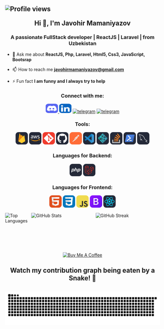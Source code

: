 <div align="center">
   <h2><p align="start">
    <img src="https://komarev.com/ghpvc/?username=javohirmamaniyazov&label=Profile%20views&color=0e75b6&style=flat" alt="Profile views">
</p>Hi 👋, I'm Javohir Mamaniyazov</h1>
    <h3>A passionate FullStack developer | ReactJS | Laravel | from Uzbekistan</h3>
</div>

- 💬 Ask me about **ReactJS, Php, Laravel, Html5, Css3, JavaScript, Bootsrap**

- 📫 How to reach me **javohirmamaniyazov@gmail.com**

- ⚡ Fun fact **I am funny and I always try to help**



<div align="center">
    <h3>Connect with me:</h3>
    <a href="https://discord.gg/javohir#2653" target="_blank" rel="noopener noreferrer">
        <img src="https://github.com/tandpfun/skill-icons/blob/main/icons/Discord.svg" alt="Discord"                     height="30" width="40">
    </a>
   <a href="https://linkedin.com/in/https://www.linkedin.com/in/javohir-mamaniyazov-a12669269/" target="_blank" rel="noopener noreferrer">
      <img src="https://github.com/tandpfun/skill-icons/blob/main/icons/LinkedIn.svg" alt="linkedn"                height="30" width="40" /></a>
   <a href="https://web.telegram.org/k/#@Javohir1706" target="_blank" rel="noopener noreferrer">
      <img src="https://upload.wikimedia.org/wikipedia/commons/thumb/8/83/Telegram_2019_Logo.svg/800px-Telegram_2019_Logo.svg.png" alt="telegram" height="30"               width="30" /></a>
   <a href="mailto: javohirmamaniyazov@gmail.com" target="_blank" rel="noopener noreferrer">
      <img src="https://cdn4.iconfinder.com/data/icons/social-media-logos-6/512/112-gmail_email_mail-512.png" alt="telegram" height="30" width="30" /></a>
</div>

<h3 align="center">Tools:</h3>
<p align="center">
    <img src="https://github.com/tandpfun/skill-icons/blob/main/icons/Firebase-Dark.svg" alt="Firebase" height="40" width="40">
   <img src="https://github.com/tandpfun/skill-icons/blob/main/icons/AWS-Dark.svg" alt="AWS Amplify" height="40" width="40">
    <img src="https://github.com/tandpfun/skill-icons/blob/main/icons/Git.svg" alt="Git" height="40" width="40">
    <img src="https://github.com/tandpfun/skill-icons/blob/main/icons/Github-Dark.svg" alt="Git" height="40" width="40">
    <img src="https://github.com/tandpfun/skill-icons/blob/main/icons/Postman.svg" alt="Git" height="40" width="40">
    <img src="https://github.com/tandpfun/skill-icons/blob/main/icons/VSCode-Dark.svg" alt="Git" height="40" width="40">
    <img src="https://github.com/tandpfun/skill-icons/blob/main/icons/Netlify-Dark.svg" alt="Git" height="40" width="40">
    <img src="https://github.com/tandpfun/skill-icons/blob/main/icons/StackOverflow-Dark.svg" alt="Git" height="40" width="40">
    <img src="https://github.com/tandpfun/skill-icons/blob/main/icons/Powershell-Dark.svg" alt="Git" height="40" width="40">
    <img src="https://github.com/tandpfun/skill-icons/blob/main/icons/MySQL-Dark.svg" alt="MySQL" height="40" width="40">
   
</p>
<h3 align="center">Languages for Backend:</h3>
<p align="center">
   <img src="https://github.com/tandpfun/skill-icons/blob/main/icons/PHP-Dark.svg" alt="PHP" height="40" width="40">
   <img src="https://github.com/tandpfun/skill-icons/blob/main/icons/Laravel-Dark.svg" alt="Laravel" height="40" width="40">
</p>

<h3 align="center">Languages for Frontend:</h3>
<p align="center">
   <img src="https://github.com/tandpfun/skill-icons/blob/main/icons/HTML.svg" alt="HTML5" height="40" width="40">
   <img src="https://github.com/tandpfun/skill-icons/blob/main/icons/CSS.svg" alt="CSS3" height="40" width="40">
   <img src="https://github.com/tandpfun/skill-icons/blob/main/icons/JavaScript.svg" alt="JavaScript" height="40" width="40">
   <img src="https://github.com/tandpfun/skill-icons/blob/main/icons/Bootstrap.svg" alt="Bootstrap" height="40" width="40">
   <img src="https://github.com/tandpfun/skill-icons/blob/main/icons/React-Dark.svg" alt="React" height="40" width="40">
</p>

<div align="start" style="display: flex;">
    <img src="https://github-readme-stats.vercel.app/api/top-langs?username=javohirmamaniyazov&show_icons=true&locale=en&layout=compact" alt="Top Languages" style="max-width:260px; height: 123px; margin: 0;">
    <img src="https://github-readme-stats.vercel.app/api?username=javohirmamaniyazov&show_icons=true&locale=en" alt="GitHub Stats" style="width: 290px; height:125px; margin: 0; " > 
    <img src="https://github-readme-streak-stats.herokuapp.com/?user=javohirmamaniyazov" alt="GitHub Streak" style="width: 290px; height: 128px; margin: 0; ">
</div>

<div align="center">
    <a href="https://www.buymeacoffee.com/javakhirdev" target="_blank">
        <img src="https://cdn.buymeacoffee.com/buttons/v2/default-yellow.png" alt="Buy Me A Coffee" height="50" width="210">
    </a>
</div>

<h2 align="center">Watch my contribution graph being eaten by a Snake! 🐍<h2/>

![Watch my contribution graph being eaten by a Snake!](https://raw.githubusercontent.com/javohirmamaniyazov/javohirmamaniyazov/master/snake.svg)
